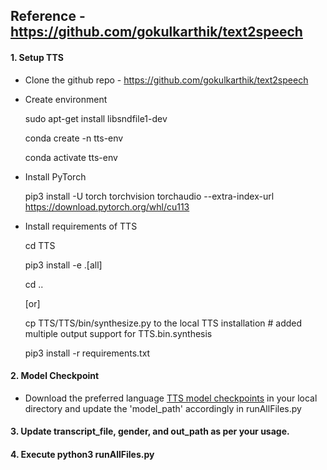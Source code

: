## Reference - https://github.com/gokulkarthik/text2speech

#### 1. Setup TTS
* Clone the github repo - https://github.com/gokulkarthik/text2speech
* Create environment
  
  sudo apt-get install libsndfile1-dev
  
  conda create -n tts-env
  
  conda activate tts-env
* Install PyTorch
  
  pip3 install -U torch torchvision torchaudio --extra-index-url https://download.pytorch.org/whl/cu113
* Install requirements of TTS
  
  cd TTS
  
  pip3 install -e .[all]
  
  cd ..
  
  [or]
  
  cp TTS/TTS/bin/synthesize.py to the local TTS installation # added multiple output support for TTS.bin.synthesis
  
  pip3 install -r requirements.txt

#### 2. Model Checkpoint
* Download the preferred language [TTS model checkpoints](https://github.com/AI4Bharat/Indic-TTS/releases/tag/v1-checkpoints-release) in your local directory and update the 'model_path' accordingly in runAllFiles.py

#### 3. Update transcript_file, gender, and out_path as per your usage.
#### 4. Execute python3 runAllFiles.py





